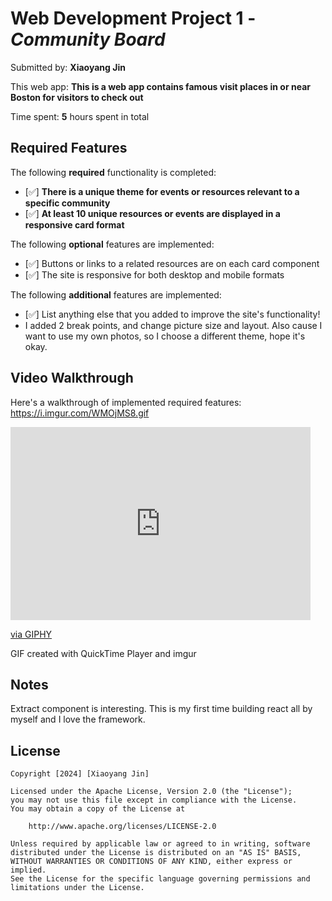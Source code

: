 # Web Development Project 1 - *Community Board*

Submitted by: **Xiaoyang Jin**

This web app: **This is a web app contains famous visit places in or near Boston for visitors to check out**

Time spent: **5** hours spent in total

## Required Features

The following **required** functionality is completed:

- [✅] **There is a unique theme for events or resources relevant to a specific community**
- [✅] **At least 10 unique resources or events are displayed in a responsive card format**

The following **optional** features are implemented:

- [✅] Buttons or links to a related resources are on each card component
- [✅] The site is responsive for both desktop and mobile formats

The following **additional** features are implemented:

* [✅] List anything else that you added to improve the site's functionality!
* I added 2 break points, and change picture size and layout. Also cause I want to use my own photos, so I choose a different theme, hope it's okay.

## Video Walkthrough

Here's a walkthrough of implemented required features:
https://i.imgur.com/WMOjMS8.gif
<iframe src="https://giphy.com/embed/GHH1xMcK6EpoaFVqKG" width="480" height="309" frameBorder="0" class="giphy-embed" allowFullScreen></iframe><p><a href="https://giphy.com/gifs/GHH1xMcK6EpoaFVqKG">via GIPHY</a></p>
GIF created with QuickTime Player and imgur

## Notes

Extract component is interesting. This is my first time building react all by myself and I love the framework.

## License

    Copyright [2024] [Xiaoyang Jin]

    Licensed under the Apache License, Version 2.0 (the "License");
    you may not use this file except in compliance with the License.
    You may obtain a copy of the License at

        http://www.apache.org/licenses/LICENSE-2.0

    Unless required by applicable law or agreed to in writing, software
    distributed under the License is distributed on an "AS IS" BASIS,
    WITHOUT WARRANTIES OR CONDITIONS OF ANY KIND, either express or implied.
    See the License for the specific language governing permissions and
    limitations under the License.
